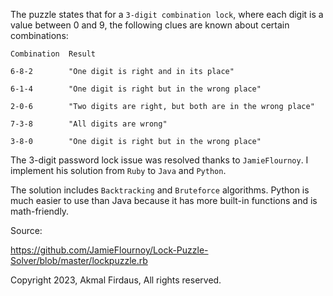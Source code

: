 The puzzle states that for a `3-digit combination lock`, where each digit is a value between 0 and 9, the following clues are known about certain combinations:


```
Combination  Result

6-8-2        "One digit is right and in its place"

6-1-4        "One digit is right but in the wrong place"

2-0-6        "Two digits are right, but both are in the wrong place"

7-3-8        "All digits are wrong"

3-8-0        "One digit is right but in the wrong place"
```


The 3-digit password lock issue was resolved thanks to `JamieFlournoy`. I implement his solution from `Ruby` to `Java` and `Python`.

The solution includes `Backtracking` and `Bruteforce` algorithms. Python is much easier to use than Java because it has more built-in functions and is math-friendly.


Source:


https://github.com/JamieFlournoy/Lock-Puzzle-Solver/blob/master/lockpuzzle.rb

Copyright 2023, Akmal Firdaus, All rights reserved.
